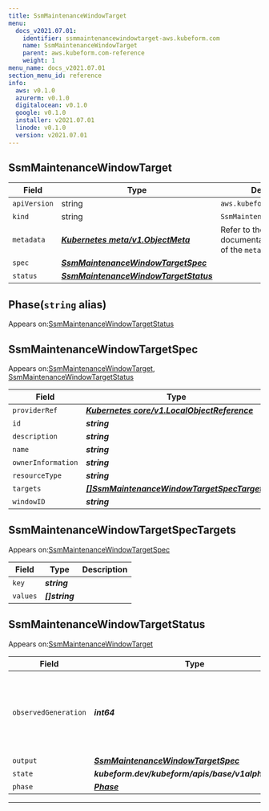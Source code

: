 ```yaml
---
title: SsmMaintenanceWindowTarget
menu:
  docs_v2021.07.01:
    identifier: ssmmaintenancewindowtarget-aws.kubeform.com
    name: SsmMaintenanceWindowTarget
    parent: aws.kubeform.com-reference
    weight: 1
menu_name: docs_v2021.07.01
section_menu_id: reference
info:
  aws: v0.1.0
  azurerm: v0.1.0
  digitalocean: v0.1.0
  google: v0.1.0
  installer: v2021.07.01
  linode: v0.1.0
  version: v2021.07.01
---
```


## SsmMaintenanceWindowTarget
| Field | Type | Description |
| ------ | ----- | ----------- |
| `apiVersion` | string | `aws.kubeform.com/v1alpha1` |
|    `kind` | string | `SsmMaintenanceWindowTarget` |
| `metadata` | ***[Kubernetes meta/v1.ObjectMeta](https://v1-18.docs.kubernetes.io/docs/reference/generated/kubernetes-api/v1.18/#objectmeta-v1-meta)***|Refer to the Kubernetes API documentation for the fields of the `metadata` field.|
| `spec` | ***[SsmMaintenanceWindowTargetSpec](#ssmmaintenancewindowtargetspec)***||
| `status` | ***[SsmMaintenanceWindowTargetStatus](#ssmmaintenancewindowtargetstatus)***||
## Phase(`string` alias)

Appears on:[SsmMaintenanceWindowTargetStatus](#ssmmaintenancewindowtargetstatus)

## SsmMaintenanceWindowTargetSpec

Appears on:[SsmMaintenanceWindowTarget](#ssmmaintenancewindowtarget), [SsmMaintenanceWindowTargetStatus](#ssmmaintenancewindowtargetstatus)

| Field | Type | Description |
| ------ | ----- | ----------- |
| `providerRef` | ***[Kubernetes core/v1.LocalObjectReference](https://v1-18.docs.kubernetes.io/docs/reference/generated/kubernetes-api/v1.18/#localobjectreference-v1-core)***||
| `id` | ***string***||
| `description` | ***string***| ***(Optional)*** |
| `name` | ***string***| ***(Optional)*** |
| `ownerInformation` | ***string***| ***(Optional)*** |
| `resourceType` | ***string***||
| `targets` | ***[[]SsmMaintenanceWindowTargetSpecTargets](#ssmmaintenancewindowtargetspectargets)***||
| `windowID` | ***string***||
## SsmMaintenanceWindowTargetSpecTargets

Appears on:[SsmMaintenanceWindowTargetSpec](#ssmmaintenancewindowtargetspec)

| Field | Type | Description |
| ------ | ----- | ----------- |
| `key` | ***string***||
| `values` | ***[]string***||
## SsmMaintenanceWindowTargetStatus

Appears on:[SsmMaintenanceWindowTarget](#ssmmaintenancewindowtarget)

| Field | Type | Description |
| ------ | ----- | ----------- |
| `observedGeneration` | ***int64***| ***(Optional)*** Resource generation, which is updated on mutation by the API Server.|
| `output` | ***[SsmMaintenanceWindowTargetSpec](#ssmmaintenancewindowtargetspec)***| ***(Optional)*** |
| `state` | ***kubeform.dev/kubeform/apis/base/v1alpha1.State***| ***(Optional)*** |
| `phase` | ***[Phase](#phase)***| ***(Optional)*** |
---
